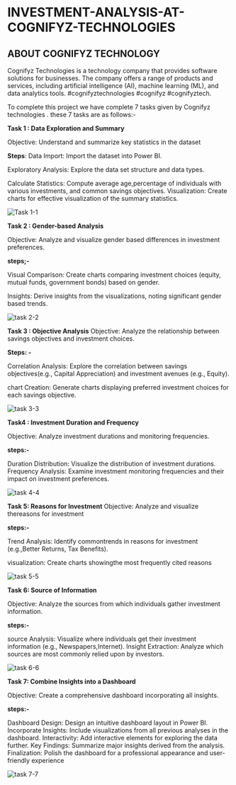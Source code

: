 # INVESTMENT-ANALYSIS-AT-COGNIFYZ-TECHNOLOGIES

## ABOUT COGNIFYZ TECHNOLOGY
Cognifyz Technologies is a technology company that provides software solutions for businesses. The company offers a range of products and services,
including artificial intelligence (AI), machine learning (ML), and data analytics tools.
#cognifyztechnologies #cognifyz #cognifyztech.

To complete this project we have complete 7 tasks given by Cognifyz technologies . these 7 tasks are as follows:-

**Task 1 : Data Exploration and Summary**

Objective: Understand and summarize key statistics in the dataset

**Steps**:
Data Import: Import the dataset into Power BI.

Exploratory Analysis: Explore the data set structure and data types.

Calculate Statistics: Compute average age,percentage of individuals with various investments, and common savings objectives.
Visualization: Create charts for effective visualization of the summary statistics.

![Task 1-1](https://github.com/Mandarsir24/INVESTMENT-ANALYSIS-AT-COGNIFYZ-TECHNOLOGIES/assets/152494714/551e16d5-87b9-44f2-9f6a-0d4e6b5268b4)

**Task 2 : Gender-based Analysis**

Objective: Analyze and visualize gender based
differences in investment preferences.

**steps;-**

Visual Comparison: Create charts
comparing investment choices (equity,
mutual funds, government bonds) based
on gender.

Insights: Derive insights from the
visualizations, noting significant gender based
trends.

![task 2-2](https://github.com/Mandarsir24/INVESTMENT-ANALYSIS-AT-COGNIFYZ-TECHNOLOGIES/assets/152494714/e6a37a2f-c0e3-4368-9eb2-839d47cf7420)

**Task 3 : Objective Analysis**
Objective:
Analyze the relationship between savings objectives and investment choices.

**Steps: -**

Correlation Analysis: Explore the correlation between savings objectives(e.g., Capital Appreciation) and investment avenues (e.g., Equity).

chart Creation: Generate charts displaying preferred investment choices for each savings objective.

![task 3-3](https://github.com/Mandarsir24/INVESTMENT-ANALYSIS-AT-COGNIFYZ-TECHNOLOGIES/assets/152494714/9184662c-4b33-4512-9d0f-4310bdb6cd79)

**Task4 : Investment Duration and
Frequency**

Objective: Analyze investment durations
and monitoring frequencies.

**steps:-** 

Duration Distribution: Visualize the
distribution of investment durations.
Frequency Analysis: Examine
investment monitoring frequencies
and their impact on investment
preferences.

![task 4-4](https://github.com/Mandarsir24/INVESTMENT-ANALYSIS-AT-COGNIFYZ-TECHNOLOGIES/assets/152494714/367e443b-8d24-4a61-8ced-b9e95771ff4a)

**Task 5: Reasons for Investment**
Objective: Analyze and visualize thereasons for investment

**steps:-**

Trend Analysis: Identify commontrends in reasons for investment (e.g.,Better Returns, Tax Benefits).

visualization: Create charts showingthe most frequently cited reasons

![task 5-5](https://github.com/Mandarsir24/INVESTMENT-ANALYSIS-AT-COGNIFYZ-TECHNOLOGIES/assets/152494714/bf006ca5-0c5c-4d07-aa42-a86fa945e322)

**Task 6: Source of Information**

Objective: Analyze the sources from which individuals gather investment information.

**steps:-**

source Analysis: Visualize where individuals get their investment information (e.g., Newspapers,Internet).
Insight Extraction: Analyze which sources are most commonly relied upon by investors.

![task 6-6](https://github.com/Mandarsir24/INVESTMENT-ANALYSIS-AT-COGNIFYZ-TECHNOLOGIES/assets/152494714/83c1a8c5-4903-4ef5-bd45-06f1f53f6fc2)

**Task 7: Combine Insights into a Dashboard**

Objective: Create a comprehensive dashboard incorporating all insights.

**steps:-**


Dashboard Design: Design an intuitive dashboard layout in Power BI.
Incorporate Insights: Include visualizations from all previous analyses in the dashboard.
Interactivity: Add interactive elements for exploring the data further.
Key Findings: Summarize major insights derived from the analysis.
Finalization: Polish the dashboard for a professional appearance and user-friendly experience

![task 7-7](https://github.com/Mandarsir24/INVESTMENT-ANALYSIS-AT-COGNIFYZ-TECHNOLOGIES/assets/152494714/5dda936b-20d1-4c5c-8295-cd4f9390604b)















